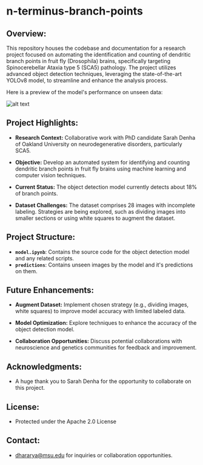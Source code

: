 # n-terminus-branch-points

## Overview:

This repository houses the codebase and documentation for a research project focused on automating the identification and counting of dendritic branch points in fruit fly (Drosophila) brains, specifically targeting Spinocerebellar Ataxia type 5 (SCA5) pathology. The project utilizes advanced object detection techniques, leveraging the state-of-the-art YOLOv8 model, to streamline and enhance the analysis process.

Here is a preview of the model's performance on unseen data:

![alt text](https://github.com/[aryandhr]/[n-terminus-branch-points]/blob/[branch]/20x-Delta-N-GM-120HR-L1-N1-A3-FINAL-SAD111919.tif?raw=true)

## Project Highlights:

- **Research Context:** Collaborative work with PhD candidate Sarah Denha of Oakland University on neurodegenerative disorders, particularly SCA5.
  
- **Objective:** Develop an automated system for identifying and counting dendritic branch points in fruit fly brains using machine learning and computer vision techniques.

- **Current Status:** The object detection model currently detects about 18% of branch points.

- **Dataset Challenges:** The dataset comprises 28 images with incomplete labeling. Strategies are being explored, such as dividing images into smaller sections or using white squares to augment the dataset.

## Project Structure:

- **`model.ipynb`**: Contains the source code for the object detection model and any related scripts.
- **`predictions`**: Contains unseen images by the model and it's predictions on them.

## Future Enhancements:

- **Augment Dataset:** Implement chosen strategy (e.g., dividing images, white squares) to improve model accuracy with limited labeled data.

- **Model Optimization:** Explore techniques to enhance the accuracy of the object detection model.

- **Collaboration Opportunities:** Discuss potential collaborations with neuroscience and genetics communities for feedback and improvement.

## Acknowledgments:

- A huge thank you to Sarah Denha for the opportunity to collaborate on this project.

## License:

- Protected under the Apache 2.0 License

## Contact:

- dhararya@msu.edu for inquiries or collaboration opportunities.
